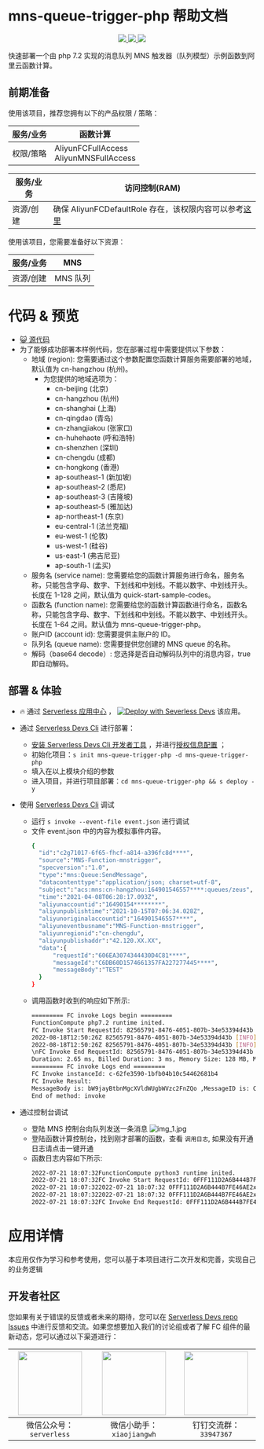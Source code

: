 # mns-queue-trigger-php 帮助文档

<p align="center" class="flex justify-center">
    <a href="https://www.serverless-devs.com" class="ml-1">
    <img src="http://editor.devsapp.cn/icon?package=mns-queue-trigger-php&type=packageType">
  </a>
  <a href="http://www.devsapp.cn/details.html?name=mns-queue-trigger-php" class="ml-1">
    <img src="http://editor.devsapp.cn/icon?package=mns-queue-trigger-php&type=packageVersion">
  </a>
  <a href="http://www.devsapp.cn/details.html?name=mns-queue-trigger-php" class="ml-1">
    <img src="http://editor.devsapp.cn/icon?package=mns-queue-trigger-php&type=packageDownload">
  </a>
</p>

<description>

快速部署一个由 php 7.2 实现的消息队列 MNS 触发器（队列模型）示例函数到阿里云函数计算。

</description>

## 前期准备
使用该项目，推荐您拥有以下的产品权限 / 策略：

| 服务/业务 | 函数计算 |     
| --- |  --- |   
| 权限/策略 | AliyunFCFullAccess <br> AliyunMNSFullAccess |

| 服务/业务 | 访问控制(RAM) |     
| --- |  --- |   
| 资源/创建 | 确保 AliyunFCDefaultRole 存在，该权限内容可以参考[这里](https://help.aliyun.com/document_detail/181589.html) |

使用该项目，您需要准备好以下资源：

| 服务/业务 | MNS |     
| --- |  --- |   
| 资源/创建 | MNS 队列 |  

<codepre id="codepre">

# 代码 & 预览

- [ :smiley_cat:  源代码](https://github.com/devsapp/start-fc/blob/main/event-function/mns-queue-trigger-php)
- 为了能够成功部署本样例代码，您在部署过程中需要提供以下参数：
    - 地域 (region): 您需要通过这个参数配置您函数计算服务需要部署的地域，默认值为 cn-hangzhou (杭州)。
      - 为您提供的地域选项为：
        - cn-beijing (北京)
        - cn-hangzhou (杭州)
        - cn-shanghai (上海)
        - cn-qingdao (青岛)
        - cn-zhangjiakou (张家口)
        - cn-huhehaote (呼和浩特)
        - cn-shenzhen (深圳)
        - cn-chengdu (成都)
        - cn-hongkong (香港)
        - ap-southeast-1 (新加坡)
        - ap-southeast-2 (悉尼)
        - ap-southeast-3 (吉隆坡)
        - ap-southeast-5 (雅加达)
        - ap-northeast-1 (东京)
        - eu-central-1 (法兰克福)
        - eu-west-1 (伦敦)
        - us-west-1 (硅谷)
        - us-east-1 (弗吉尼亚)
        - ap-south-1 (孟买)
    - 服务名 (service name): 您需要给您的函数计算服务进行命名，服务名称，只能包含字母、数字、下划线和中划线。不能以数字、中划线开头。长度在 1-128 之间，默认值为 quick-start-sample-codes。
    - 函数名 (function name): 您需要给您的函数计算函数进行命名，函数名称，只能包含字母、数字、下划线和中划线。不能以数字、中划线开头。长度在 1-64 之间。默认值为 mns-queue-trigger-php。
    - 账户ID (account id): 您需要提供主账户的 ID。
    - 队列名 (queue name): 您需要提供您创建的 MNS queue 的名称。
    - 解码（base64 decode）: 您选择是否自动解码队列中的消息内容，true 即自动解码。

</codepre>

<deploy>

## 部署 & 体验

<appcenter>

-  :fire:  通过 [Serverless 应用中心](https://fcnext.console.aliyun.com/applications/create?template=mns-queue-trigger-php) ，
[![Deploy with Severless Devs](https://img.alicdn.com/imgextra/i1/O1CN01w5RFbX1v45s8TIXPz_!!6000000006118-55-tps-95-28.svg)](https://fcnext.console.aliyun.com/applications/create?template=mns-queue-trigger-php)  该应用。 

</appcenter>

- 通过 [Serverless Devs Cli](https://www.serverless-devs.com/serverless-devs/install) 进行部署：
    - [安装 Serverless Devs Cli 开发者工具](https://www.serverless-devs.com/serverless-devs/install) ，并进行[授权信息配置](https://www.serverless-devs.com/fc/config) ；
    - 初始化项目：`s init mns-queue-trigger-php -d mns-queue-trigger-php` 
    - 填入在以上模块介绍的参数
    - 进入项目，并进行项目部署：`cd mns-queue-trigger-php && s deploy -y`
  
- 使用 [Serverless Devs Cli](https://www.serverless-devs.com/serverless-devs/install) 调试
  - 运行 `s invoke --event-file event.json` 进行调试
  - 文件 event.json 中的内容为模拟事件内容。
    ```bash
    {
      "id":"c2g71017-6f65-fhcf-a814-a396fc8d****",
      "source":"MNS-Function-mnstrigger",
      "specversion":"1.0",
      "type":"mns:Queue:SendMessage",
      "datacontenttype":"application/json; charset=utf-8",
      "subject":"acs:mns:cn-hangzhou:164901546557****:queues/zeus",
      "time":"2021-04-08T06:28:17.093Z",
      "aliyunaccountid":"16490154********",
      "aliyunpublishtime":"2021-10-15T07:06:34.028Z",
      "aliyunoriginalaccountid":"164901546557****",
      "aliyuneventbusname":"MNS-Function-mnstrigger",
      "aliyunregionid":"cn-chengdu",
      "aliyunpublishaddr":"42.120.XX.XX",
      "data":{
          "requestId":"606EA3074344430D4C81****",
          "messageId":"C6DB60D1574661357FA227277445****",
          "messageBody":"TEST"
      }
    }
    ```
  - 调用函数时收到的响应如下所示:
    ```bash
    ========= FC invoke Logs begin =========
    FunctionCompute php7.2 runtime inited.
    FC Invoke Start RequestId: 82565791-8476-4051-807b-34e53394d43b
    2022-08-18T12:50:26Z 82565791-8476-4051-807b-34e53394d43b [INFO] Receive mns queue whole message:{  "id":"c2g71017-6f65-fhcf-a814-a396fc8d****",  "source":"MNS-Function-mnstrigger",  "specversion":"1.0",  "type":"mns:Queue:SendMessage",  "datacontenttype":"application/json; charset=utf-8",  "subject":"acs:mns:cn-hangzhou:164901546557****:queues/zeus",  "time":"2021-04-08T06:28:17.093Z",  "aliyunaccountid":"16490154********",  "aliyunpublishtime":"2021-10-15T07:06:34.028Z",  "aliyunoriginalaccountid":"164901546557****",  "aliyuneventbusname":"MNS-Function-mnstrigger",  "aliyunregionid":"cn-chengdu",  "aliyunpublishaddr":"42.120.XX.XX",  "data":{      "requestId":"606EA3074344430D4C81****",      "messageId":"C6DB60D1574661357FA227277445****",      "messageBody":"bW9jayBtbnMgcXVldWUgbWVzc2FnZQo"  }}
    2022-08-18T12:50:26Z 82565791-8476-4051-807b-34e53394d43b [INFO] MessageBody is: bW9jayBtbnMgcXVldWUgbWVzc2FnZQo ,MessageID is: C6DB60D1574661357FA227277445****
    \nFC Invoke End RequestId: 82565791-8476-4051-807b-34e53394d43b
    Duration: 2.65 ms, Billed Duration: 3 ms, Memory Size: 128 MB, Max Memory Used: 10.77 MB
    ========= FC invoke Logs end =========
    FC Invoke instanceId: c-62fe3590-1bfb04b10c54462681b4
    FC Invoke Result:
    MessageBody is: bW9jayBtbnMgcXVldWUgbWVzc2FnZQo ,MessageID is: C6DB60D1574661357FA227277445****
    End of method: invoke
      ```
- 通过控制台调试
  - 登陆 MNS 控制台向队列发送一条消息
  ![img_1.jpg](https://cdn.jsdelivr.net/gh/penghuima/ImageBed@master/img/blog_file/PicGo-Github-ImgBed20220802120226.jpg)
  - 登陆函数计算控制台，找到刚才部署的函数，查看 `调用日志`, 如果没有开通日志请点击一键开通
  - 函数日志内容如下所示:
    ```bash
    2022-07-21 18:07:32FunctionCompute python3 runtime inited.
    2022-07-21 18:07:32FC Invoke Start RequestId: 0FFF111D2A6B444B7FE46AE2xxxxxxxx
    2022-07-21 18:07:322022-07-21 18:07:32 0FFF111D2A6B444B7FE46AE2xxxxxxxx [INFO] Receive mns queue whole message:{"id":"0FFF111D2A6B444B7FE46AE2xxxxxxxx","source":"MNS-python3-mns-queue-trigger-trigger-5h3jxxxx","specversion":"1.0","type":"mns:Queue:SendMessage","datacontenttype":"application/json;charset=utf-8","subject":"acs:mns:cn-shenzhen:15812231xxxxxxxx:queues/fc-example","time":"2022-07-21T10:07:31.525Z","aliyunaccountid":"15812231xxxxxxxx","aliyunpublishtime":"2022-07-21T10:07:32.019Z","aliyunoriginalaccountid":"15812231xxxxxxxx","aliyuneventbusname":"MNS-python3-mns-queue-trigger-trigger-5h3jxxxx","aliyunregionid":"cn-shenzhen","aliyunpublishaddr":"10.58.xx.xx","data":{"requestId":"62D92563354133CAxxxxxxxx","messageId":"0FFF111D2A6B444B7FE46AE2xxxxxxxx","messageBody":"bWVlc2FnZSBmcm9tIE1OUyBjb25zb2xl"}}
    2022-07-21 18:07:322022-07-21 18:07:32 0FFF111D2A6B444B7FE46AE2xxxxxxxx [INFO] MessageBody is: messages from MNS console ,MessageID is: 0FFF111D2A6B444B7FE46AE2xxxxxxxx
    2022-07-21 18:07:32FC Invoke End RequestId: 0FFF111D2A6B444B7FE46AE2xxxxxxxx
    ```
</deploy>

<appdetail id="flushContent">

# 应用详情



本应用仅作为学习和参考使用，您可以基于本项目进行二次开发和完善，实现自己的业务逻辑



</appdetail>

<devgroup>

## 开发者社区

您如果有关于错误的反馈或者未来的期待，您可以在 [Serverless Devs repo Issues](https://github.com/serverless-devs/serverless-devs/issues) 中进行反馈和交流。如果您想要加入我们的讨论组或者了解 FC 组件的最新动态，您可以通过以下渠道进行：

<p align="center">

| <img src="https://serverless-article-picture.oss-cn-hangzhou.aliyuncs.com/1635407298906_20211028074819117230.png" width="130px" > | <img src="https://serverless-article-picture.oss-cn-hangzhou.aliyuncs.com/1635407044136_20211028074404326599.png" width="130px" > | <img src="https://serverless-article-picture.oss-cn-hangzhou.aliyuncs.com/1635407252200_20211028074732517533.png" width="130px" > |
|--- | --- | --- |
| <center>微信公众号：`serverless`</center> | <center>微信小助手：`xiaojiangwh`</center> | <center>钉钉交流群：`33947367`</center> | 

</p>

</devgroup>
